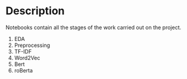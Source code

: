 # Description
Notebooks contain all the stages of the work carried out on the project.
1. EDA
2. Preprocessing
3. TF-IDF
4. Word2Vec
5. Bert
6. roBerta